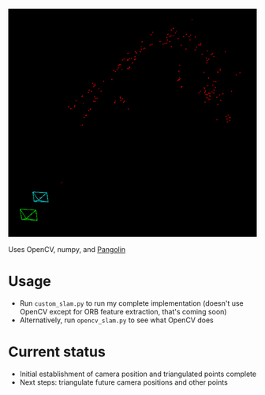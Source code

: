 ![Image showing two cameras and triangulated points](slam.png)

Uses OpenCV, numpy, and [Pangolin](https://github.com/uoip/pangolin)

Usage
=======
- Run `custom_slam.py` to run my complete implementation (doesn't use OpenCV except for ORB feature extraction, that's coming soon)
- Alternatively, run `opencv_slam.py` to see what OpenCV does

Current status
=======
- Initial establishment of camera position and triangulated points complete
- Next steps: triangulate future camera positions and other points
